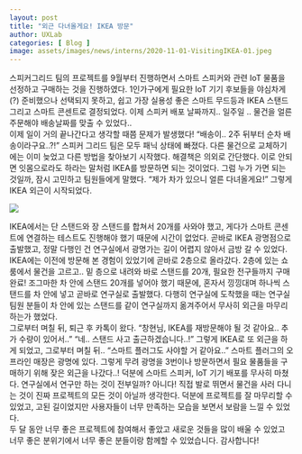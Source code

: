 ```yaml
---
layout: post
title: "외근 다녀올게요! IKEA 방문"
author: UXLab
categories: [ Blog ]
image: assets/images/news/interns/2020-11-01-VisitingIKEA-01.jpeg
---
```


스피커그리드 팀의 프로젝트를 9월부터 진행하면서 스마트 스피커와 관련 IoT 물품을 선정하고 구매하는 것을 진행하였다. 1인가구에게 필요한 IoT 기기 후보들을 야심차게(?) 준비했으나 선택되지 못하고, 쉽고 가장 실용성 좋은 스마트 무드등과 IKEA 스탠드 그리고 스마트 콘센트로 결정되었다. 이제 스피커 배포 날짜까지.. 일주일 .. 물건을 얼른 주문해야 배송날짜를 맞출 수 있었다..<br>
이제 일이 거의 끝나간다고 생각할 때쯤 문제가 발생했다! “배송이.. 2주 뒤부터 순차 배송이라구요..?!” 스피커 그리드 팀은 모두 패닉 상태에 빠졌다. 다른 물건으로 교체하기에는 이미 늦었고 다른 방법을 찾아보기 시작했다. 해결책은 의외로 간단했다. 이로 안되면 잇몸으로라도 하라는 말처럼 IKEA를 방문하면 되는 것이었다. 그럼 누가 가면 되는 것일까, 잠시 고민하고 팀원들에게 말했다. “제가 차가 있으니 얼른 다녀올게요!” 그렇게 IKEA 외근이 시작되었다.<br>

<img src="{{site.baseurl}}/assets/images/news/interns/2020-11-01-VisitingIKEA-02.jpeg">

IKEA에서는 단 스탠드와 장 스탠드를 합쳐서 20개를 사와야 했고, 게다가 스마트 콘센트에 연결하는 테스트도 진행해야 했기 때문에 시간이 없었다. 곧바로 IKEA 광명점으로 출발했고, 정말 다행인 건 연구실에서 광명가는 길이 어렵지 않아서 금방 갈 수 있었다. IKEA에는 이전에 방문해 본 경험이 있었기에 곧바로 2층으로 올라갔다. 2층에 있는 쇼룸에서 물건을 고르고.. 밑 층으로 내려와 바로 스탠드를 20개, 필요한 전구들까지 구매 완료! 조그마한 차 안에 스탠드 20개를 넣어야 했기 때문에, 혼자서 낑낑대며 하나씩 스탠드를 차 안에 넣고 곧바로 연구실로 출발했다. 다행히 연구실에 도착했을 때는 연구실 팀원 분들이 차 안에 있는 스탠드를 같이 연구실까지 옮겨주어서 무사히 외근을 마무리 하는가 했었다.<br>
그로부터 며칠 뒤, 퇴근 후 카톡이 왔다.
“창현님, IKEA를 재방문해야 될 것 같아요.. 추가 수량이 있어서..”
“네.. 스탠드 사고 출근하겠습니다..!” 그렇게 IKEA로 또 외근을 하게 되었고, 그로부터 며칠 뒤..
“스마트 플러그도 사야할 거 같아요..” 스마트 플러그의 오프라인 매장은 광명에 있다.
그렇게 무려 광명을 3번이나 방문하면서 필요 물품들을 구매하기 위해 잦은 외근을 나갔다..! 덕분에 스마트 스피커, IoT 기기 배포를 무사히 마쳤다. 연구실에서 연구만 하는 것이 전부일까? 아니다! 직접 발로 뛰면서 물건을 사러 다니는 것이 진짜 프로젝트의 모든 것이 아닐까 생각한다. 덕분에 프로젝트를 잘 마무리할 수 있었고, 고된 길이었지만 사용자들이 너무 만족하는 모습을 보면서 보람을 느낄 수 있었다. <br>
두 달 동안 너무 좋은 프로젝트에 참여해서 좋았고 새로운 것들을 많이 배울 수 있었고 너무 좋은 분위기에서 너무 좋은 분들이랑 함께할 수 있었습니다. 감사합니다!
